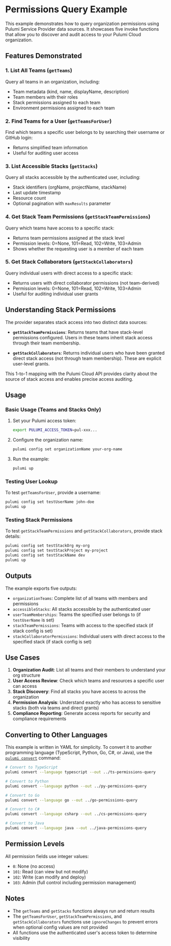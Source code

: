 # Permissions Query Example

This example demonstrates how to query organization permissions using Pulumi Service Provider data sources. It showcases five invoke functions that allow you to discover and audit access to your Pulumi Cloud organization.

## Features Demonstrated

### 1. List All Teams (`getTeams`)
Query all teams in an organization, including:
- Team metadata (kind, name, displayName, description)
- Team members with their roles
- Stack permissions assigned to each team
- Environment permissions assigned to each team

### 2. Find Teams for a User (`getTeamsForUser`)
Find which teams a specific user belongs to by searching their username or GitHub login:
- Returns simplified team information
- Useful for auditing user access

### 3. List Accessible Stacks (`getStacks`)
Query all stacks accessible by the authenticated user, including:
- Stack identifiers (orgName, projectName, stackName)
- Last update timestamp
- Resource count
- Optional pagination with `maxResults` parameter

### 4. Get Stack Team Permissions (`getStackTeamPermissions`)
Query which teams have access to a specific stack:
- Returns team permissions assigned at the stack level
- Permission levels: 0=None, 101=Read, 102=Write, 103=Admin
- Shows whether the requesting user is a member of each team

### 5. Get Stack Collaborators (`getStackCollaborators`)
Query individual users with direct access to a specific stack:
- Returns users with direct collaborator permissions (not team-derived)
- Permission levels: 0=None, 101=Read, 102=Write, 103=Admin
- Useful for auditing individual user grants

## Understanding Stack Permissions

The provider separates stack access into two distinct data sources:

- **`getStackTeamPermissions`**: Returns teams that have stack-level permissions configured. Users in these teams inherit stack access through their team membership.

- **`getStackCollaborators`**: Returns individual users who have been granted direct stack access (not through team membership). These are explicit user-level grants.

This 1-to-1 mapping with the Pulumi Cloud API provides clarity about the source of stack access and enables precise access auditing.

## Usage

### Basic Usage (Teams and Stacks Only)

1. Set your Pulumi access token:
   ```bash
   export PULUMI_ACCESS_TOKEN=pul-xxx...
   ```

2. Configure the organization name:
   ```bash
   pulumi config set organizationName your-org-name
   ```

3. Run the example:
   ```bash
   pulumi up
   ```

### Testing User Lookup

To test `getTeamsForUser`, provide a username:

```bash
pulumi config set testUserName john-doe
pulumi up
```

### Testing Stack Permissions

To test `getStackTeamPermissions` and `getStackCollaborators`, provide stack details:

```bash
pulumi config set testStackOrg my-org
pulumi config set testStackProject my-project
pulumi config set testStackName dev
pulumi up
```

## Outputs

The example exports five outputs:

- `organizationTeams`: Complete list of all teams with members and permissions
- `accessibleStacks`: All stacks accessible by the authenticated user
- `userTeamMemberships`: Teams the specified user belongs to (if `testUserName` is set)
- `stackTeamPermissions`: Teams with access to the specified stack (if stack config is set)
- `stackCollaboratorPermissions`: Individual users with direct access to the specified stack (if stack config is set)

## Use Cases

1. **Organization Audit**: List all teams and their members to understand your org structure
2. **User Access Review**: Check which teams and resources a specific user can access
3. **Stack Discovery**: Find all stacks you have access to across the organization
4. **Permission Analysis**: Understand exactly who has access to sensitive stacks (both via teams and direct grants)
5. **Compliance Reporting**: Generate access reports for security and compliance requirements

## Converting to Other Languages

This example is written in YAML for simplicity. To convert it to another programming language (TypeScript, Python, Go, C#, or Java), use the [`pulumi convert`](https://www.pulumi.com/docs/iac/cli/commands/pulumi_convert/) command:

```bash
# Convert to TypeScript
pulumi convert --language typescript --out ../ts-permissions-query

# Convert to Python
pulumi convert --language python --out ../py-permissions-query

# Convert to Go
pulumi convert --language go --out ../go-permissions-query

# Convert to C#
pulumi convert --language csharp --out ../cs-permissions-query

# Convert to Java
pulumi convert --language java --out ../java-permissions-query
```

## Permission Levels

All permission fields use integer values:
- `0`: None (no access)
- `101`: Read (can view but not modify)
- `102`: Write (can modify and deploy)
- `103`: Admin (full control including permission management)

## Notes

- The `getTeams` and `getStacks` functions always run and return results
- The `getTeamsForUser`, `getStackTeamPermissions`, and `getStackCollaborators` functions use `ignoreChanges` to prevent errors when optional config values are not provided
- All functions use the authenticated user's access token to determine visibility
